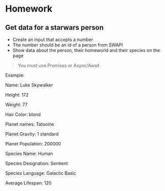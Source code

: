 # Homework
## Get data for a starwars person
* Create an input that accepts a number
* The number should be an id of a person from SWAPI
* Show data about the person, their homeworld and their species on the page
> You must use Promises or Async/Await

Example:

Name: Luke Skywalker

Height: 172

Weight: 77

Hair Color: blond

Planet names: Tatooine

Planet Gravity: 1 standard

Planet Population: 200000

Species Name: Human

Species Designation: Sentient

Species Language: Galactic Basic

Average Lifespan: 120

